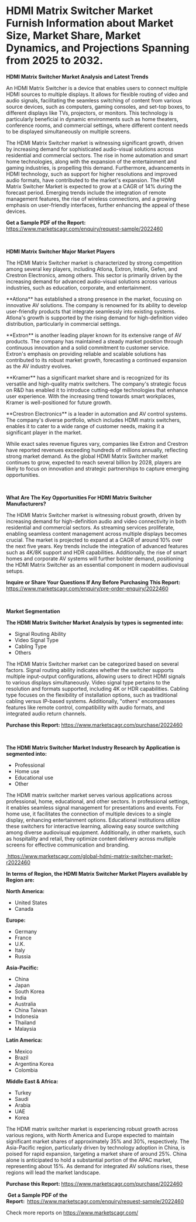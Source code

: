 <p><h1>HDMI Matrix Switcher Market Furnish Information about Market Size, Market Share, Market Dynamics, and Projections Spanning from 2025 to 2032.</h1></p><p><strong>HDMI Matrix Switcher Market Analysis and Latest Trends</strong></p>
<p><p>An HDMI Matrix Switcher is a device that enables users to connect multiple HDMI sources to multiple displays. It allows for flexible routing of video and audio signals, facilitating the seamless switching of content from various source devices, such as computers, gaming consoles, and set-top boxes, to different displays like TVs, projectors, or monitors. This technology is particularly beneficial in dynamic environments such as home theaters, conference rooms, and commercial settings, where different content needs to be displayed simultaneously on multiple screens.</p><p>The HDMI Matrix Switcher market is witnessing significant growth, driven by increasing demand for sophisticated audio-visual solutions across residential and commercial sectors. The rise in home automation and smart home technologies, along with the expansion of the entertainment and gaming industries, is propelling this demand. Furthermore, advancements in HDMI technology, such as support for higher resolutions and improved audio formats, have contributed to the market's expansion. The HDMI Matrix Switcher Market is expected to grow at a CAGR of 14% during the forecast period. Emerging trends include the integration of remote management features, the rise of wireless connections, and a growing emphasis on user-friendly interfaces, further enhancing the appeal of these devices.</p></p>
<p><strong>Get a Sample PDF of the Report:&nbsp;</strong> <a href="https://www.marketscagr.com/enquiry/request-sample/2022460?utm_campaign=3095&utm_medium=2&utm_source=Github&utm_content=ia&utm_term=06042025&utm_id=hdmi-matrix-switcher">https://www.marketscagr.com/enquiry/request-sample/2022460</a></p>
<p>&nbsp;</p>
<p><strong>HDMI Matrix Switcher Major Market Players</strong></p>
<p><p>The HDMI Matrix Switcher market is characterized by strong competition among several key players, including Atlona, Extron, Intelix, Gefen, and Crestron Electronics, among others. This sector is primarily driven by the increasing demand for advanced audio-visual solutions across various industries, such as education, corporate, and entertainment.</p><p>**Atlona** has established a strong presence in the market, focusing on innovative AV solutions. The company is renowned for its ability to develop user-friendly products that integrate seamlessly into existing systems. Atlona's growth is supported by the rising demand for high-definition video distribution, particularly in commercial settings.</p><p>**Extron** is another leading player known for its extensive range of AV products. The company has maintained a steady market position through continuous innovation and a solid commitment to customer service. Extron's emphasis on providing reliable and scalable solutions has contributed to its robust market growth, forecasting a continued expansion as the AV industry evolves.</p><p>**Kramer** has a significant market share and is recognized for its versatile and high-quality matrix switchers. The company's strategic focus on R&D has enabled it to introduce cutting-edge technologies that enhance user experience. With the increasing trend towards smart workplaces, Kramer is well-positioned for future growth.</p><p>**Crestron Electronics** is a leader in automation and AV control systems. The company's diverse portfolio, which includes HDMI matrix switchers, enables it to cater to a wide range of customer needs, making it a significant player in the market.</p><p>While exact sales revenue figures vary, companies like Extron and Crestron have reported revenues exceeding hundreds of millions annually, reflecting strong market demand. As the global HDMI Matrix Switcher market continues to grow, expected to reach several billion by 2028, players are likely to focus on innovation and strategic partnerships to capture emerging opportunities.</p></p>
<p>&nbsp;</p>
<p><strong>What Are The Key Opportunities For HDMI Matrix Switcher Manufacturers?</strong></p>
<p><p>The HDMI Matrix Switcher market is witnessing robust growth, driven by increasing demand for high-definition audio and video connectivity in both residential and commercial sectors. As streaming services proliferate, enabling seamless content management across multiple displays becomes crucial. The market is projected to expand at a CAGR of around 10% over the next five years. Key trends include the integration of advanced features such as 4K/8K support and HDR capabilities. Additionally, the rise of smart homes and corporate AV systems will further bolster demand, positioning the HDMI Matrix Switcher as an essential component in modern audiovisual setups.</p></p>
<p><strong>Inquire or Share Your Questions If Any Before Purchasing This Report:</strong> <a href="https://www.marketscagr.com/enquiry/pre-order-enquiry/2022460?utm_campaign=3095&utm_medium=2&utm_source=Github&utm_content=ia&utm_term=06042025&utm_id=hdmi-matrix-switcher">https://www.marketscagr.com/enquiry/pre-order-enquiry/2022460</a></p>
<p>&nbsp;</p>
<p><strong>Market Segmentation</strong></p>
<p><strong>The HDMI Matrix Switcher Market Analysis by types is segmented into:</strong></p>
<p><ul><li>Signal Routing Ability</li><li>Video Signal Type</li><li>Cabling Type</li><li>Others</li></ul></p>
<p><p>The HDMI Matrix Switcher market can be categorized based on several factors. Signal routing ability indicates whether the switcher supports multiple input-output configurations, allowing users to direct HDMI signals to various displays simultaneously. Video signal type pertains to the resolution and formats supported, including 4K or HDR capabilities. Cabling type focuses on the flexibility of installation options, such as traditional cabling versus IP-based systems. Additionally, "others" encompasses features like remote control, compatibility with audio formats, and integrated audio return channels.</p></p>
<p><strong>Purchase this Report:&nbsp;</strong><a href="https://www.marketscagr.com/purchase/2022460?utm_campaign=3095&utm_medium=2&utm_source=Github&utm_content=ia&utm_term=06042025&utm_id=hdmi-matrix-switcher">https://www.marketscagr.com/purchase/2022460</a></p>
<p>&nbsp;</p>
<p><strong>The HDMI Matrix Switcher Market Industry Research by Application is segmented into:</strong></p>
<p><ul><li>Professional</li><li>Home use</li><li>Educational use</li><li>Other</li></ul></p>
<p><p>The HDMI matrix switcher market serves various applications across professional, home, educational, and other sectors. In professional settings, it enables seamless signal management for presentations and events. For home use, it facilitates the connection of multiple devices to a single display, enhancing entertainment options. Educational institutions utilize these switchers for interactive learning, allowing easy source switching among diverse audiovisual equipment. Additionally, in other markets, such as hospitality and retail, they optimize content delivery across multiple screens for effective communication and branding.</p></p>
<p><a href="https://www.marketscagr.com/global-hdmi-matrix-switcher-market-r2022460?utm_campaign=3095&utm_medium=2&utm_source=Github&utm_content=ia&utm_term=06042025&utm_id=hdmi-matrix-switcher">&nbsp;https://www.marketscagr.com/global-hdmi-matrix-switcher-market-r2022460</a></p>
<p><strong>In terms of Region, the HDMI Matrix Switcher Market Players available by Region are:</strong></p>
<p>
    <p> <strong> North America: </strong>
        <ul>
            <li>United States</li>
            <li>Canada</li>
        </ul>
        </p> 
    <p> <strong> Europe: </strong>
        <ul>
            <li>Germany</li>
            <li>France</li>
            <li>U.K.</li>
            <li>Italy</li>
            <li>Russia</li>
        </ul>
        </p> 
    <p> <strong> Asia-Pacific: </strong>
        <ul>
            <li>China</li>
            <li>Japan</li>
            <li>South Korea</li>
            <li>India</li>
            <li>Australia</li>
            <li>China Taiwan</li>
            <li>Indonesia</li>
            <li>Thailand</li>
            <li>Malaysia</li>
        </ul>
        </p> 
    <p> <strong> Latin America: </strong>
        <ul>
            <li>Mexico</li>
            <li>Brazil</li>
            <li>Argentina Korea</li>
            <li>Colombia</li>
        </ul>
        </p> 
    <p> <strong> Middle East & Africa: </strong>
        <ul>
            <li>Turkey</li>
            <li>Saudi</li>
            <li>Arabia</li>
            <li>UAE</li>
            <li>Korea</li>
        </ul>
    </p>
    </p>
<p><p>The HDMI matrix switcher market is experiencing robust growth across various regions, with North America and Europe expected to maintain significant market shares of approximately 35% and 30%, respectively. The Asia-Pacific region, particularly driven by technology adoption in China, is poised for rapid expansion, targeting a market share of around 25%. China alone is anticipated to hold a substantial portion of the APAC market, representing about 15%. As demand for integrated AV solutions rises, these regions will lead the market landscape.</p></p>
<p><strong>Purchase this Report: </strong><a href="https://www.marketscagr.com/purchase/2022460?utm_campaign=3095&utm_medium=2&utm_source=Github&utm_content=ia&utm_term=06042025&utm_id=hdmi-matrix-switcher">https://www.marketscagr.com/purchase/2022460</a></p>
<p>&nbsp;<strong>Get a Sample PDF of the Report:&nbsp;&nbsp;</strong><a href="https://www.marketscagr.com/enquiry/request-sample/2022460?utm_campaign=3095&utm_medium=2&utm_source=Github&utm_content=ia&utm_term=06042025&utm_id=hdmi-matrix-switcher">https://www.marketscagr.com/enquiry/request-sample/2022460</a></p>
<p><strong></strong></p>
<p>Check more reports on <a href="https://www.marketscagr.com/?utm_campaign=3095&utm_medium=2&utm_source=Github&utm_content=ia&utm_term=06042025&utm_id=hdmi-matrix-switcher">https://www.marketscagr.com/</a></p>